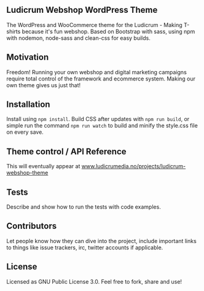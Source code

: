 ## Ludicrum Webshop WordPress Theme

The WordPress and WooCommerce theme for the Ludicrum - Making T-shirts because it's fun webshop. Based on Bootstrap with sass, using npm with nodemon, node-sass and clean-css for easy builds.

## Motivation

Freedom! Running your own webshop and digital marketing campaigns require total control of the framework and ecommerce system. Making our own theme gives us just that!

## Installation

Install using `npm install`. Build CSS after updates with `npm run build`, or simple run the command `npm run watch` to build and minify the style.css file on every save.

## Theme control / API Reference
This will eventually appear at www.ludicrumedia.no/projects/ludicrum-webshop-theme


## Tests

Describe and show how to run the tests with code examples.

## Contributors

Let people know how they can dive into the project, include important links to things like issue trackers, irc, twitter accounts if applicable.

## License

Licensed as GNU Public License 3.0. Feel free to fork, share and use!
